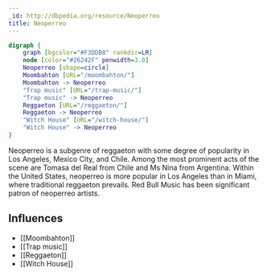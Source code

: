 ```yaml
---
_id: http://dbpedia.org/resource/Neoperreo
title: Neoperreo
---
```


```dot
digraph {
	graph [bgcolor="#F3DDB8" rankdir=LR]
	node [color="#26242F" penwidth=3.0]
	Neoperreo [shape=circle]
	Moombahton [URL="/moombahton/"]
	Moombahton -> Neoperreo
	"Trap music" [URL="/trap-music/"]
	"Trap music" -> Neoperreo
	Reggaeton [URL="/reggaeton/"]
	Reggaeton -> Neoperreo
	"Witch House" [URL="/witch-house/"]
	"Witch House" -> Neoperreo
}
```

Neoperreo is a subgenre of reggaeton with some degree of popularity in Los Angeles, Mexico City, and Chile. Among the most prominent acts of the scene are Tomasa del Real from Chile and Ms Nina from Argentina. Within the United States, neoperreo is more popular in Los Angeles than in Miami, where traditional reggaeton prevails. Red Bull Music has been significant patron of neoperreo artists.

## Influences
- [[Moombahton]]
- [[Trap music]]
- [[Reggaeton]]
- [[Witch House]]
